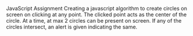 JavaScript Assignment
Creating a javascript algorithm to create circles on screen on clicking at any point. The clicked point acts as the center of the circle. At a time, at max 2 circles can be present on screen. If any of the circles intersect, an alert is given indicating the same.
